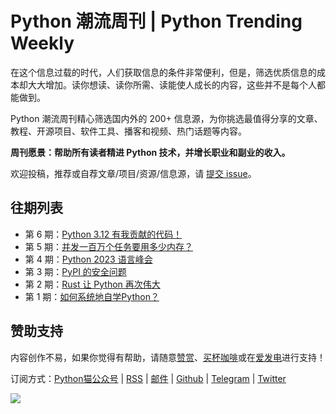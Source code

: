 # Python 潮流周刊 | Python Trending Weekly

在这个信息过载的时代，人们获取信息的条件非常便利，但是，筛选优质信息的成本却大大增加。读你想读、读你所需、读能使人成长的内容，这些并不是每个人都能做到。

Python 潮流周刊精心筛选国内外的 200+ 信息源，为你挑选最值得分享的文章、教程、开源项目、软件工具、播客和视频、热门话题等内容。

**周刊愿景：帮助所有读者精进 Python 技术，并增长职业和副业的收入。**

欢迎投稿，推荐或自荐文章/项目/资源/信息源，请 [提交 issue](https://github.com/chinesehuazhou/python-weekly/issues/new)。

## 往期列表

- 第 6 期：[Python 3.12 有我贡献的代码！](./docs/2023-06-10-weekly6.md)
- 第 5 期：[并发一百万个任务要用多少内存？](./docs/2023-06-03-weekly5.md)
- 第 4 期：[Python 2023 语言峰会](./docs/2023-05-31-weekly4.md)
- 第 3 期：[PyPI 的安全问题](./docs/2023-05-27-weekly3.md)
- 第 2 期：[Rust 让 Python 再次伟大](./docs/2023-05-20-weekly2.md)
- 第 1 期：[如何系统地自学Python？](./docs/2023-05-13-weekly1.md)



## 赞助支持

内容创作不易，如果你觉得有帮助，请随意[赞赏](https://img.pythoncat.top/wechat_code.png)、[买杯咖啡](https://www.buymeacoffee.com/pythoncat)或在[爱发电](https://afdian.net/a/pythoncat)进行支持！

订阅方式：[Python猫公众号](https://img.pythoncat.top/python_cat.jpg) | [RSS](https://pythoncat.top/rss.xml) | [邮件](https://pythoncat.substack.com) | [Github](https://github.com/chinesehuazhou/python-weekly) | [Telegram](https://t.me/pythontrendingweekly) | [Twitter](https://twitter.com/chinesehuazhou) 

![](https://img.pythoncat.top/pythoncat.png)